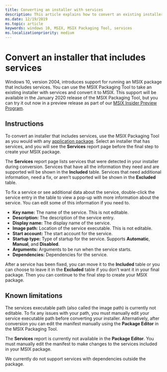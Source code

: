 ```yaml
---
title: Converting an installer with services
description: This article explains how to convert an existing installer with services to MSIX using the MSIX Packaging Tool
ms.date: 12/19/2019
ms.topic: article
keywords: windows 10, MSIX, MSIX Packaging Tool, services
ms.localizationpriority: medium
---
```


# Convert an installer that includes services

Windows 10, version 2004, introduces support for running an MSIX package that includes services. You can use the MSIX Packaging Tool to take an existing installer with services and convert it to MSIX. This support will be available in the January 2020 release of the MSIX Packaging Tool, but you can try it out now in a preview release as part of our [MSIX Insider Preview Program](insider-program.md).

## Instructions

To convert an installer that includes services, use the MSIX Packaging Tool as you would with any [application package](create-app-package-msi-vm.md). Select an installer that has services, and you will see the **Services** report page before the final step to create your MSIX package.

The **Services** report page lists services that were detected in your installer during conversion. Services that have all the information they need and are supported will be shown in the **Included** table. Services that need additional information, need a fix, or aren’t supported will be shown in the **Excluded** table.

To fix a service or see additional data about the service, double-click the service entry in the table to view a pop-up with more information about the service. You can edit some of this information if you need to.

- **Key name:** The name of the service. This is not editable.
- **Description:** The description of the service entry.
- **Display name:** The display name of the service.
- **Image path:** Location of the service executable. This is not editable.
- **Start account:** The start account for the service.
- **Startup type:** Type of startup for the service. Supports **Automatic**, **Manual**, and **Disabled**.
- **Arguments:** Arguments to be run when the service starts.
- **Dependencies:** Dependencies for the service.

After a service has been fixed, you can move it to the **Included** table or you can choose to leave it in the **Excluded** table if you don’t want it in your final package. Then you can continue to the final step to create your MSIX package.

## Known limitations

The services executable path (also called the image path) is currently not editable. To fix any issues with your path, you must manually edit your service executable path before converting your installer. Alternatively, after conversion you can edit the manifest manually using the **Package Editor** in the MSIX Packaging Tool.

The **Services** report is currently not available in the **Package Editor**. You must manually edit the manifest to make changes to the services included in your MSIX package.

We currently do not support services with dependencies outside the package.
